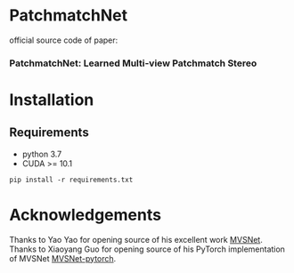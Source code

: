 # PatchmatchNet
official source code of paper: 
### PatchmatchNet: Learned Multi-view Patchmatch Stereo

# Installation
## Requirements
* python 3.7
* CUDA >= 10.1

```
pip install -r requirements.txt
```

# Acknowledgements
Thanks to Yao Yao for opening source of his excellent work [MVSNet](https://github.com/YoYo000/MVSNet). Thanks to Xiaoyang Guo for opening source of his PyTorch implementation of MVSNet [MVSNet-pytorch](https://github.com/xy-guo/MVSNet_pytorch).
